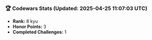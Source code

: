 ### 🏆 Codewars Stats (Updated: 2025-04-25 11:07:03 UTC)

- **Rank:** 8 kyu
- **Honor Points:** 3
- **Completed Challenges:** 1
